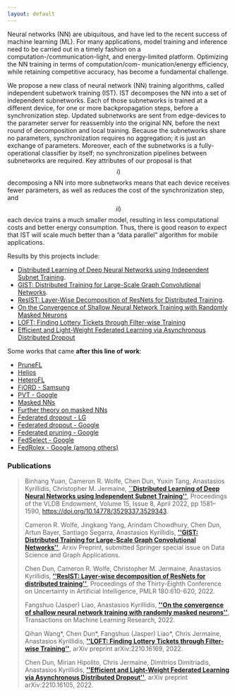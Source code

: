```yaml
---
layout: default
---
```


Neural networks (NN) are ubiquitous, and have led to the recent success of machine learning (ML). For many applications, model training and inference need to be carried out in a timely fashion on a computation-/communication-light, and energy-limited platform. Optimizing the NN training in terms of computation/com- munication/energy efficiency, while retaining competitive accuracy, has become a fundamental challenge.

We propose a new class of neural network (NN) training algorithms, called independent subetwork training (IST). IST decomposes the NN into a set of independent subnetworks. Each of those subnetworks is trained at a different device, for one or more backpropagation steps, before a synchronization step. Updated subnetworks are sent from edge-devices to the parameter server for reassembly into the original NN, before the next round of decomposition and local training. Because the subnetworks share no parameters, synchronization requires no aggregation; it is just an exchange of parameters. Moreover, each of the subnetworks is a fully-operational classifier by itself; no synchronization pipelines between subnetworks are required. Key attributes of our proposal is that $$i)$$ decomposing a NN into more subnetworks means that each device receives fewer parameters, as well as reduces the cost of the synchronization step, and $$ii)$$ each device trains a much smaller model, resulting in less computational costs and better energy consumption. Thus, there is good reason to expect that IST will scale much better than a “data parallel” algorithm for mobile applications. 

Results by this projects include: 

- [Distributed Learning of Deep Neural Networks using Independent Subnet Training](./IST.html).
- [GIST: Distributed Training for Large-Scale Graph Convolutional Networks](https://towardsdatascience.com/effortless-distributed-training-of-ultra-wide-gcns-6e9873f58a50).
- [ResIST: Layer-Wise Decomposition of ResNets for Distributed Training](./ResIST.html).
- [On the Convergence of Shallow Neural Network Training with Randomly Masked Neurons](./theory_IST.html)
- [LOFT: Finding Lottery Tickets through Filter-wise Training]()
- [Efficient and Light-Weight Federated Learning via Asynchronous Distributed Dropout]()

Some works that came **after this line of work**:

- [PruneFL](https://arxiv.org/pdf/1909.12326.pdf)
- [Helios](https://arxiv.org/pdf/1912.01684.pdf)
- [HeteroFL](https://arxiv.org/pdf/2010.01264.pdf)
- [FjORD - Samsung](https://arxiv.org/pdf/2102.13451.pdf)
- [PVT - Google](https://arxiv.org/pdf/2110.05607.pdf)
- [Masked NNs](https://arxiv.org/pdf/2106.08895.pdf)
- [Further theory on masked NNs](https://openreview.net/pdf?id=p3EhUXVMeyn)
- [Federated dropout - LG](https://arxiv.org/pdf/2109.15258.pdf)
- [Federated dropout - Google](https://arxiv.org/pdf/2011.04050.pdf)
- [Federated pruning - Google](https://arxiv.org/pdf/2209.06359.pdf)
- [FedSelect - Google](https://arxiv.org/pdf/2208.09432.pdf)
- [FedRolex - Google (among others)](https://arxiv.org/pdf/2212.01548.pdf)

### Publications

> Binhang Yuan, Cameron R. Wolfe, Chen Dun, Yuxin Tang, Anastasios Kyrillidis, Christopher M. Jermaine, [**``Distributed Learning of Deep Neural Networks using Independent Subnet Training''**]([https://arxiv.org/pdf/1910.02120](https://www.vldb.org/pvldb/vol15/p1581-wolfe.pdf)), Proceedings of the VLDB Endowment, Volume 15, Issue 8, April 2022, pp 1581–1590, https://doi.org/10.14778/3529337.3529343.
>
> Cameron R. Wolfe, Jingkang Yang, Arindam Chowdhury, Chen Dun, Artun Bayer, Santiago Segarra, Anastasios Kyrillidis, [**''GIST: Distributed Training for Large-Scale Graph Convolutional Networks''**](https://arxiv.org/pdf/2102.10424), Arxiv Preprint, submitted Springer special issue on Data Science and Graph Applications.
>
> Chen Dun, Cameron R. Wolfe, Christopher M. Jermaine, Anastasios Kyrillidis, [**''ResIST: Layer-wise decomposition of ResNets for distributed training''**](https://proceedings.mlr.press/v180/dun22a/dun22a.pdf), Proceedings of the Thirty-Eighth Conference on Uncertainty in Artificial Intelligence, PMLR 180:610-620, 2022.
> 
> Fangshuo (Jasper) Liao, Anastasios Kyrillidis, [**''On the convergence of shallow neural network training with randomly masked neurons''**](https://openreview.net/pdf?id=e7mYYMSyZH), Transactions on Machine Learning Research, 2022.
> 
> Qihan Wang*, Chen Dun*, Fangshuo (Jasper) Liao*, Chris Jermaine, Anastasios Kyrillidis, [**''LOFT: Finding Lottery Tickets through Filter-wise Training''**](https://arxiv.org/pdf/2210.16169.pdf), arXiv preprint arXiv:2210.16169, 2022.
> 
> Chen Dun, Mirian Hipolito, Chris Jermaine, Dimitrios Dimitriadis, Anastasios Kyrillidis, [**''Efficient and Light-Weight Federated Learning via Asynchronous Distributed Dropout''**](https://arxiv.org/pdf/2210.16105.pdf), arXiv preprint arXiv:2210.16105, 2022.
